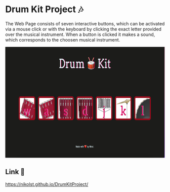 # Drum Kit Project :notes:

The Web Page consists of seven interactive buttons, which can be activated via a mouse click or with the keyboard by clicking the exact letter provided over the musical instrument. When a button is clicked it makes a sound, which corresponds to the choosen musical instrument. 

<img src="https://github.com/nikolst/DrumKitProject/blob/main/Screenshot%202022-03-13%20at%2015.31.28.png" width="600" height="350">

## Link :link:

https://nikolst.github.io/DrumKitProject/
